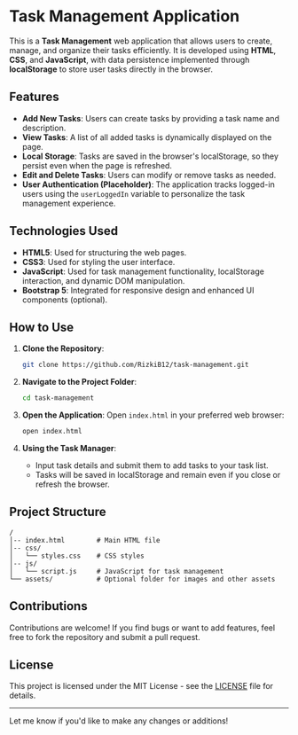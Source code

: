 # Task Management Application

This is a **Task Management** web application that allows users to create, manage, and organize their tasks efficiently. It is developed using **HTML**, **CSS**, and **JavaScript**, with data persistence implemented through **localStorage** to store user tasks directly in the browser.

## Features

- **Add New Tasks**: Users can create tasks by providing a task name and description.
- **View Tasks**: A list of all added tasks is dynamically displayed on the page.
- **Local Storage**: Tasks are saved in the browser's localStorage, so they persist even when the page is refreshed.
- **Edit and Delete Tasks**: Users can modify or remove tasks as needed.
- **User Authentication (Placeholder)**: The application tracks logged-in users using the `userLoggedIn` variable to personalize the task management experience.

## Technologies Used

- **HTML5**: Used for structuring the web pages.
- **CSS3**: Used for styling the user interface.
- **JavaScript**: Used for task management functionality, localStorage interaction, and dynamic DOM manipulation.
- **Bootstrap 5**: Integrated for responsive design and enhanced UI components (optional).

## How to Use

1. **Clone the Repository**:

   ```bash
   git clone https://github.com/RizkiB12/task-management.git
   ```

2. **Navigate to the Project Folder**:

   ```bash
   cd task-management
   ```

3. **Open the Application**:
   Open `index.html` in your preferred web browser:

   ```bash
   open index.html
   ```

4. **Using the Task Manager**:
   - Input task details and submit them to add tasks to your task list.
   - Tasks will be saved in localStorage and remain even if you close or refresh the browser.

## Project Structure

```
/
│-- index.html        # Main HTML file
│-- css/
│   └── styles.css    # CSS styles
│-- js/
│   └── script.js     # JavaScript for task management
└── assets/           # Optional folder for images and other assets
```

## Contributions

Contributions are welcome! If you find bugs or want to add features, feel free to fork the repository and submit a pull request.

## License

This project is licensed under the MIT License - see the [LICENSE](LICENSE) file for details.

---

Let me know if you'd like to make any changes or additions!
